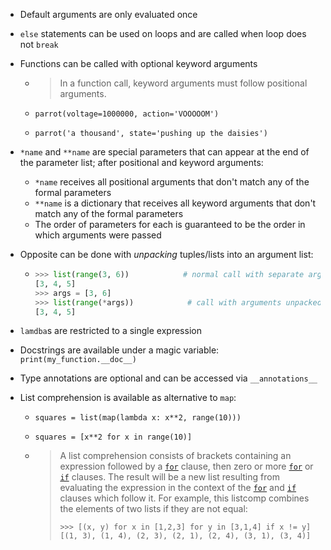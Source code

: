 - Default arguments are only evaluated once

- `else` statements can be used on loops and are called when loop does not `break`

- Functions can be called with optional keyword arguments

  - > In a function call, keyword arguments must follow positional arguments.

  - `parrot(voltage=1000000, action='VOOOOOM') `

  - `parrot('a thousand', state='pushing up the daisies')`

- `*name` and `**name` are special parameters that can appear at the end of the parameter list; after positional and keyword arguments:

  - `*name` receives all positional arguments that don't match any of the formal parameters
  - `**name` is a dictionary that receives all keyword arguments that don't match any of the formal parameters
  - The order of parameters for each is guaranteed to be the order in which arguments were passed

- Opposite can be done with *unpacking* tuples/lists into an argument list:

  - ```python
    >>> list(range(3, 6))            # normal call with separate arguments
    [3, 4, 5]
    >>> args = [3, 6]
    >>> list(range(*args))            # call with arguments unpacked from a list
    [3, 4, 5]
    ```

- `lamdba`s are restricted to a single expression

- Docstrings are available under a magic variable: `print(my_function.__doc__)`

- Type annotations are optional and can be accessed via `__annotations__`

- List comprehension is available as alternative to `map`:

  - `squares = list(map(lambda x: x**2, range(10)))`

  - `squares = [x**2 for x in range(10)]`

  - > A list comprehension consists of brackets containing an expression followed by a [`for`](https://docs.python.org/3/reference/compound_stmts.html#for) clause, then zero or more [`for`](https://docs.python.org/3/reference/compound_stmts.html#for) or [`if`](https://docs.python.org/3/reference/compound_stmts.html#if) clauses. The result will be a new list resulting from evaluating the expression in the context of the [`for`](https://docs.python.org/3/reference/compound_stmts.html#for) and [`if`](https://docs.python.org/3/reference/compound_stmts.html#if) clauses which follow it. For example, this listcomp combines the elements of two lists if they are not equal:
    >
    > ```
    > >>> [(x, y) for x in [1,2,3] for y in [3,1,4] if x != y]
    > [(1, 3), (1, 4), (2, 3), (2, 1), (2, 4), (3, 1), (3, 4)]
    > ```

